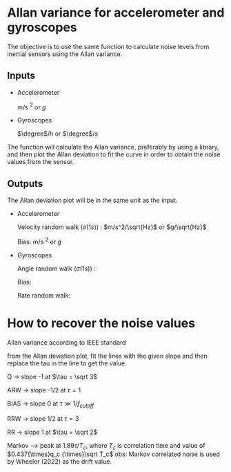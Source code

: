 # Allan variance for accelerometer and gyroscopes

The objective is to use the same function to calculate noise levels from inertial sensors using the Allan variance.

## Inputs


- Accelerometer
 
    m/s $^2$ or $g$

- Gyroscopes

    $\degree$/h or $\degree$/s
  
The function will calculate the Allan  variance, preferably by using a library, and then plot the Allan deviation to fit the curve in order to obtain the noise values from the sensor.

## Outputs
The Allan deviation plot will be in the same unit as the input.

- Accelerometer
  
  Velocity random walk $(\sigma(1s))$ : $m/s^2/\sqrt{Hz}$ or $g/\sqrt{Hz}$
  
  Bias: m/s $^2$ or $g$

  <!-- Acceleration random walk:  -->
  

- Gyroscopes

  Angle random walk $(\sigma(1s))$ :

  Bias:

  Rate random walk:
  

# How to recover the noise values

Allan variance according to IEEE standard

from the Allan deviation plot, fit the lines with the given
slope and then replace the tau in the line to get the value.

Q 		→ slope -1 	at $\tau = \sqrt 3$

ARW		→ slope -1/2 	at $\tau = 1$

BIAS	→ slope 0    	at $\tau \gg 1/f_{cutoff}$

RRW		→ slope 1/2 	at $\tau = 3$

RR 		→ slope 1 	at $\tau = \sqrt 2$

Markov  --> peak at $1.89 \tau / T_c$, where $T_c$ is correlation time and value of $0.437{\times}q_c {\times}\sqrt T_c$
obs: Markov correlated noise is used by Wheeler (2022) as the drift value.